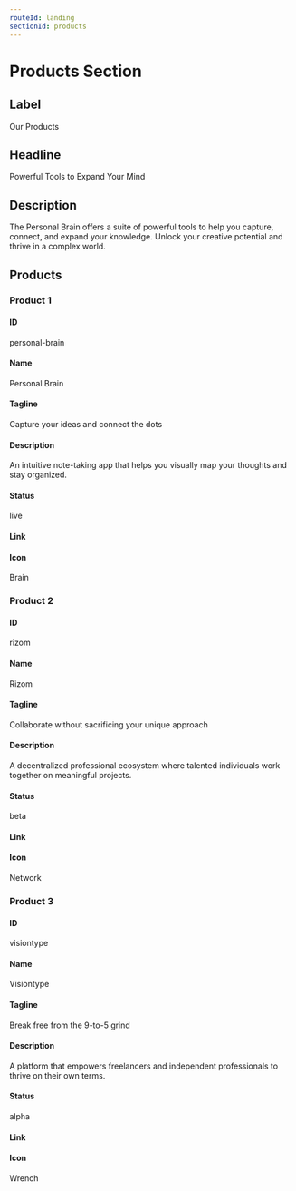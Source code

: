 ```yaml
---
routeId: landing
sectionId: products
---
```

# Products Section

## Label
Our Products

## Headline
Powerful Tools to Expand Your Mind

## Description
The Personal Brain offers a suite of powerful tools to help you capture, connect, and expand your knowledge. Unlock your creative potential and thrive in a complex world.

## Products

### Product 1

#### ID
personal-brain

#### Name
Personal Brain

#### Tagline
Capture your ideas and connect the dots

#### Description
An intuitive note-taking app that helps you visually map your thoughts and stay organized.

#### Status
live

#### Link


#### Icon
Brain

### Product 2

#### ID
rizom

#### Name
Rizom

#### Tagline
Collaborate without sacrificing your unique approach

#### Description
A decentralized professional ecosystem where talented individuals work together on meaningful projects.

#### Status
beta

#### Link


#### Icon
Network

### Product 3

#### ID
visiontype

#### Name
Visiontype

#### Tagline
Break free from the 9-to-5 grind

#### Description
A platform that empowers freelancers and independent professionals to thrive on their own terms.

#### Status
alpha

#### Link


#### Icon
Wrench
